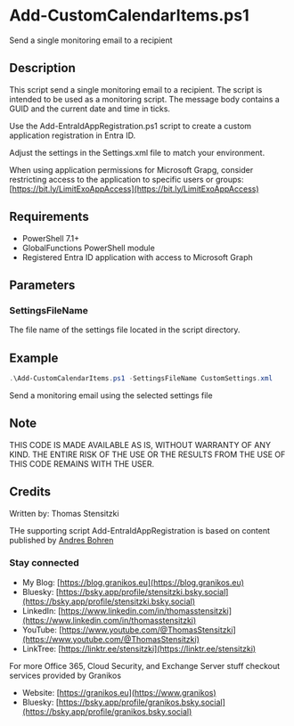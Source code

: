 # Add-CustomCalendarItems.ps1

Send a single monitoring email to a recipient

## Description

This script send a single monitoring email to a recipient. The script is intended to be used as a monitoring script.
The message body contains a GUID and the current date and time in ticks.

Use the Add-EntraIdAppRegistration.ps1 script to create a custom application registration in Entra ID.

Adjust the settings in the Settings.xml file to match your environment.

When using application permissions for Microsoft Grapg, consider restricting access to the application to specific users or groups:
[https://bit.ly/LimitExoAppAccess](https://bit.ly/LimitExoAppAccess)

## Requirements

- PowerShell 7.1+
- GlobalFunctions PowerShell module
- Registered Entra ID application with access to Microsoft Graph

## Parameters

### SettingsFileName

The file name of the settings file located in the script directory.

## Example

``` PowerShell
.\Add-CustomCalendarItems.ps1 -SettingsFileName CustomSettings.xml
```

Send a monitoring email using the selected settings file

## Note

THIS CODE IS MADE AVAILABLE AS IS, WITHOUT WARRANTY OF ANY KIND. THE ENTIRE
RISK OF THE USE OR THE RESULTS FROM THE USE OF THIS CODE REMAINS WITH THE USER.

## Credits

Written by: Thomas Stensitzki

THe supporting script Add-EntraIdAppRegistration is based on content published by [Andres Bohren](https://blog.icewolf.ch/archive/2022/12/02/create-azure-ad-app-registration-with-microsoft-graph-powershell)

### Stay connected

- My Blog: [https://blog.granikos.eu](https://blog.granikos.eu)
- Bluesky: [https://bsky.app/profile/stensitzki.bsky.social](https://bsky.app/profile/stensitzki.bsky.social)
- LinkedIn: [https://www.linkedin.com/in/thomasstensitzki](https://www.linkedin.com/in/thomasstensitzki)
- YouTube: [https://www.youtube.com/@ThomasStensitzki](https://www.youtube.com/@ThomasStensitzki)
- LinkTree: [https://linktr.ee/stensitzki](https://linktr.ee/stensitzki)

For more Office 365, Cloud Security, and Exchange Server stuff checkout services provided by Granikos

- Website: [https://granikos.eu](https://www.granikos)
- Bluesky: [https://bsky.app/profile/granikos.bsky.social](https://bsky.app/profile/granikos.bsky.social)
